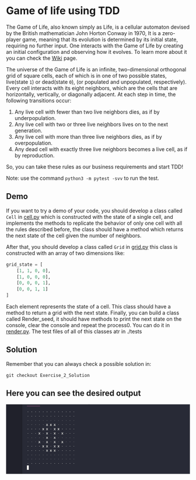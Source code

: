 # Game of life using TDD

The Game of Life, also known simply as Life, is a cellular automaton devised by the British mathematician John Horton Conway in 1970, It is a zero-player game, meaning that its evolution is determined by its initial state, requiring no further input. One interacts with the Game of Life by creating an initial configuration and observing how it evolves. To learn more about it you can check the [Wiki](https://en.wikipedia.org/wiki/Conway%27s_Game_of_Life) page.

The universe of the Game of Life is an infinite, two-dimensional orthogonal grid of square cells, each of which is in one of two possible states, live(state ```1```) or dead(state ```0```), (or populated and unpopulated, respectively). Every cell interacts with its eight neighbors, which are the cells that are horizontally, vertically, or diagonally adjacent. At each step in time, the following transitions occur:

1. Any live cell with fewer than two live neighbors dies, as if by underpopulation.
2. Any live cell with two or three live neighbors lives on to the next generation.
3. Any live cell with more than three live neighbors dies, as if by overpopulation.
4. Any dead cell with exactly three live neighbors becomes a live cell, as if by reproduction.

So, you can take these rules as our business requirements and start TDD!

Note: use the command ````python3 -m pytest -svv```` to run the test.

## Demo

If you want to try a demo of your code, you should develop a class called ```Cell``` in [cell.py](game/cell.py) which is constructed with the state of a single cell, and implements the methods to replicate the behavior of only one cell with all the rules described before, the class should have a method which returns the next state of the cell given the number of neighbors.

After that, you should develop a class called ```Grid``` in [grid.py](game/grid.py) this class is constructed with an array of two dimensions like:
```py
grid_state = [
    [1, 1, 0, 0],
    [1, 0, 0, 0],
    [0, 0, 0, 1],
    [0, 0, 1, 1]
] 
```          
Each element represents the state of a cell. This class should have a method to return a grid with the next state. Finally, you can build a class called Render_seed, it should have methods to print the next state on the console, clear the console and repeat the process0. You can do it in [render.py](game/render.py). The test files of all of this classes atr in ./tests

## Solution

Remember that you can always check a possible solution in:

```
git checkout Exercise_2_Solution
```

## Here you can see the desired output

![pattern](/docs/static/images/pattern.gif)